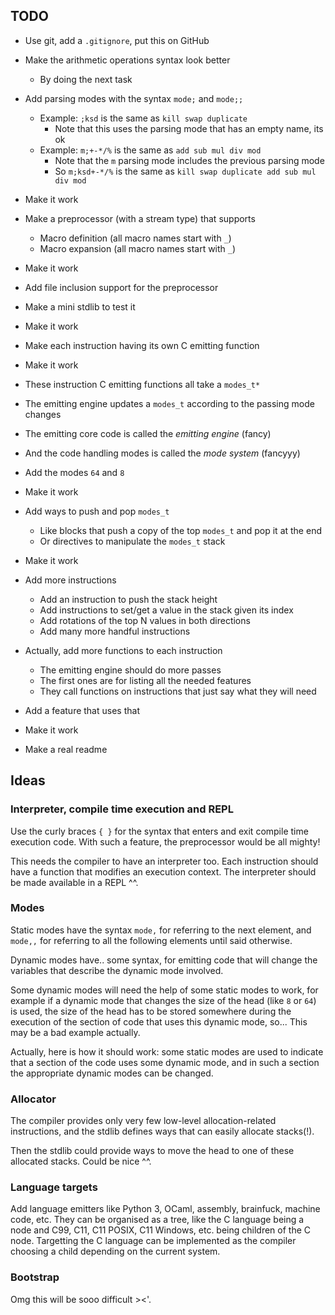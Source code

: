 
## TODO

- Use git, add a `.gitignore`, put this on GitHub

- Make the arithmetic operations syntax look better
  - By doing the next task
- Add parsing modes with the syntax `mode;` and `mode;;`
  - Example: `;ksd` is the same as `kill swap duplicate`
    - Note that this uses the parsing mode that has an empty name, its ok
  - Example: `m;+-*/%` is the same as `add sub mul div mod`
    - Note that the `m` parsing mode includes the previous parsing mode
    - So `m;ksd+-*/%` is the same as `kill swap duplicate add sub mul div mod`
- Make it work

- Make a preprocessor (with a stream type) that supports
  - Macro definition (all macro names start with `_`)
  - Macro expansion (all macro names start with `_`)
- Make it work

- Add file inclusion support for the preprocessor
- Make a mini stdlib to test it
- Make it work

- Make each instruction having its own C emitting function
- Make it work

- These instruction C emitting functions all take a `modes_t*`
- The emitting engine updates a `modes_t` according to the passing mode changes
- The emitting core code is called the *emitting engine* (fancy)
- And the code handling modes is called the *mode system* (fancyyy)
- Add the modes `64` and `8`
- Make it work

- Add ways to push and pop `modes_t`
  - Like blocks that push a copy of the top `modes_t` and pop it at the end
  - Or directives to manipulate the `modes_t` stack
- Make it work

- Add more instructions
  - Add an instruction to push the stack height
  - Add instructions to set/get a value in the stack given its index
  - Add rotations of the top N values in both directions
  - Add many more handful instructions

- Actually, add more functions to each instruction
  - The emitting engine should do more passes
  - The first ones are for listing all the needed features
  - They call functions on instructions that just say what they will need
- Add a feature that uses that
- Make it work

- Make a real readme

## Ideas

### Interpreter, compile time execution and REPL

Use the curly braces `{ }` for the syntax that enters and exit compile time
execution code. With such a feature, the preprocessor would be all mighty!

This needs the compiler to have an interpreter too. Each instruction should
have a function that modifies an execution context. The interpreter should be
made available in a REPL ^^.

### Modes

Static modes have the syntax `mode,` for referring to the next element, and
`mode,,` for referring to all the following elements until said otherwise.

Dynamic modes have.. some syntax, for emitting code that will change the
variables that describe the dynamic mode involved.

Some dynamic modes will need the help of some static modes to work, for example
if a dynamic mode that changes the size of the head (like `8` or `64`) is used,
the size of the head has to be stored somewhere during the execution of the
section of code that uses this dynamic mode, so... This may be a bad example
actually.

Actually, here is how it should work: some static modes are used to indicate
that a section of the code uses some dynamic mode, and in such a section the
appropriate dynamic modes can be changed.

### Allocator

The compiler provides only very few low-level allocation-related instructions,
and the stdlib defines ways that can easily allocate stacks(!).

Then the stdlib could provide ways to move the head to one of these allocated
stacks. Could be nice ^^.

### Language targets

Add language emitters like Python 3, OCaml, assembly, brainfuck, machine code,
etc. They can be organised as a tree, like the C language being a node and C99,
C11, C11 POSIX, C11 Windows, etc. being children of the C node. Targetting the
C language can be implemented as the compiler choosing a child depending on the
current system.

### Bootstrap

Omg this will be sooo difficult ><'.

